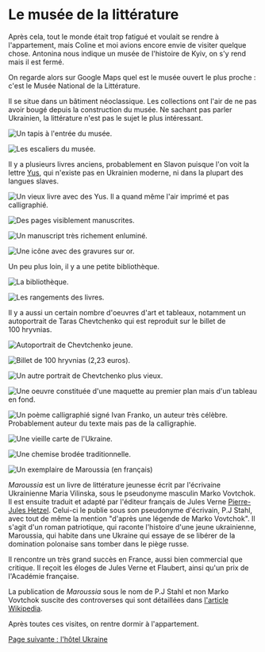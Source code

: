 # Le musée de la littérature

Après cela, tout le monde était trop fatigué et voulait se rendre à
l'appartement, mais Coline et moi avions encore envie de visiter quelque chose.
Antonina nous indique un musée de l'histoire de Kyiv, on s'y rend mais il est
fermé.

On regarde alors sur Google Maps quel est le musée ouvert le plus proche : c'est
le Musée National de la Littérature.

Il se situe dans un bâtiment néoclassique. Les collections ont l'air de ne pas
avoir bougé depuis la construction du musée. Ne sachant pas parler Ukrainien, la
littérature n'est pas le sujet le plus intéressant.

![Un tapis à l'entrée du musée.](images/kyiv/p4/musee_de_la_literature/tapis.jpg)

![Les escaliers du musée.](images/kyiv/p4/musee_de_la_literature/escaliers.jpg)

Il y a plusieurs livres anciens, probablement en Slavon puisque l'on voit la
lettre [Yus](https://en.wikipedia.org/wiki/Yus), qui n'existe pas en Ukrainien
moderne, ni dans la plupart des langues slaves.

![Un vieux livre avec des Yus. Il a quand même l'air imprimé et pas calligraphié.](images/kyiv/p4/musee_de_la_literature/vieux_livre.jpg)

![Des pages visiblement manuscrites.](images/kyiv/p4/musee_de_la_literature/illustrations.jpg)

![Un manuscript très richement enluminé.](images/kyiv/p4/musee_de_la_literature/enluminures.jpg)

![Une icône avec des gravures sur or.](images/kyiv/p4/musee_de_la_literature/icone.jpg)

Un peu plus loin, il y a une petite bibliothèque.

![La bibliothèque.](images/kyiv/p4/musee_de_la_literature/bibliotheque.jpg)

![Les rangements des livres.](images/kyiv/p4/musee_de_la_literature/etageres.jpg)

Il y a aussi un certain nombre d'oeuvres d'art et tableaux, notamment un
autoportrait de Taras Chevtchenko qui est reproduit sur le billet de 100&nbsp;hryvnias.

![Autoportrait de Chevtchenko jeune.](images/kyiv/p4/musee_de_la_literature/shevchenko_jeune.jpg)

![Billet de 100&nbsp;hryvnias (2,23&nbsp;euros).](images/kyiv/p4/musee_de_la_literature/hryvna_100.jpg)

![Un autre portrait de Chevtchenko plus vieux.](images/kyiv/p4/musee_de_la_literature/shevchenko_vieux.jpg)

![Une oeuvre constituée d'une maquette au premier plan mais d'un tableau en fond.](images/kyiv/p4/musee_de_la_literature/maquette_aquarelle.jpg)

![Un poème calligraphié signé Ivan Franko, un auteur très célèbre. Probablement auteur du texte mais pas de la calligraphie.](images/kyiv/p4/musee_de_la_literature/poeme_ivan_franko.jpg)

![Une vieille carte de l'Ukraine.](images/kyiv/p4/musee_de_la_literature/carte.jpg)

![Une chemise brodée traditionnelle.](images/kyiv/p4/musee_de_la_literature/chemise.jpg)

![Un exemplaire de _Maroussia_ (en français)](images/kyiv/p4/musee_de_la_literature/maroussia.jpg)

_Maroussia_ est un livre de littérature jeunesse écrit par l'écrivaine
Ukrainienne Maria Vilinska, sous le pseudonyme masculin Marko Vovtchok. Il est
ensuite traduit et adapté par l'éditeur français de Jules Verne [Pierre-Jules
Hetzel](https://fr.wikipedia.org/wiki/Pierre-Jules_Hetzel). Celui-ci le publie
sous son pseudonyme d'écrivain, P.J Stahl, avec tout de même la mention "d'après
une légende de Marko Vovtchok". Il s'agit d'un roman patriotique, qui raconte
l'histoire d'une jeune ukrainienne, Maroussia, qui habite dans une Ukraine qui
essaye de se libérer de la domination polonaise sans tomber dans le piège russe.

Il rencontre un très grand succès en France, aussi bien commercial que critique.
Il reçoit les éloges de Jules Verne et Flaubert, ainsi qu'un prix de l'Académie
française.

La publication de _Maroussia_ sous le nom de P.J Stahl et non Marko Vovtchok
suscite des controverses qui sont détaillées dans [l'article
Wikipedia](https://fr.wikipedia.org/wiki/Maroussia).

Après toutes ces visites, on rentre dormir à l'appartement.

[Page suivante : l'hôtel Ukraine](kyiv_5_hotel_ukraine.md)
